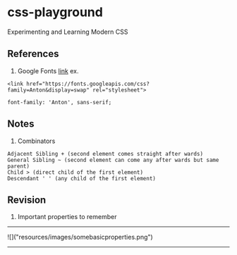 # css-playground
Experimenting and Learning Modern CSS

## References

1. Google Fonts [link](https://fonts.google.com/) ex.
```
<link href="https://fonts.googleapis.com/css?family=Anton&display=swap" rel="stylesheet">

font-family: 'Anton', sans-serif;

```

## Notes

1.  Combinators
```
Adjacent Sibling + (second element comes straight after wards)
General Sibling ~ (second element can come any after wards but same parent)
Child > (direct child of the first element)
Descendant ' ' (any child of the first element)
```

## Revision

1. Important properties to remember

<hr>
![]("resources/images/somebasicproperties.png")
<hr>